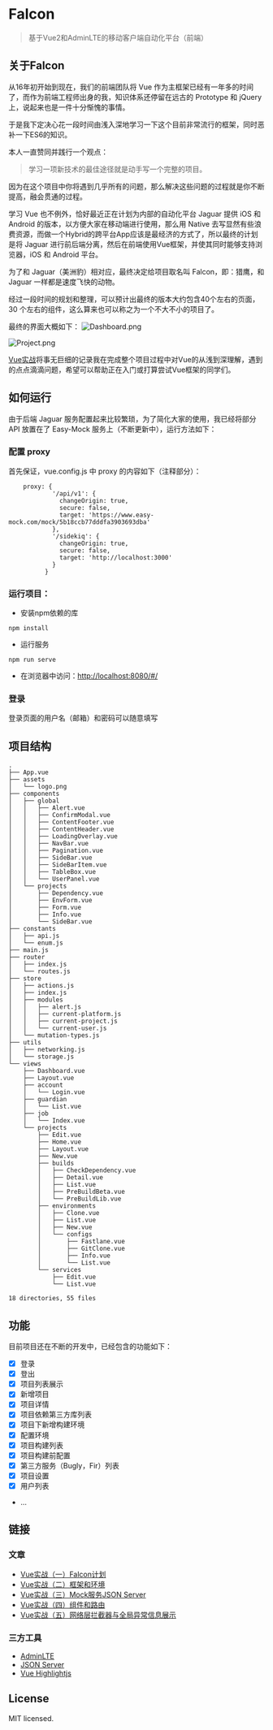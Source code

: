 # Falcon
> 基于Vue2和AdminLTE的移动客户端自动化平台（前端）

## 关于Falcon
从16年初开始到现在，我们的前端团队将 Vue 作为主框架已经有一年多的时间了，而作为前端工程师出身的我，知识体系还停留在远古的 Prototype 和 jQuery 上，说起来也是一件十分惭愧的事情。

于是我下定决心花一段时间由浅入深地学习一下这个目前非常流行的框架，同时恶补一下ES6的知识。

本人一直赞同并践行一个观点：

> 学习一项新技术的最佳途径就是动手写一个完整的项目。

因为在这个项目中你将遇到几乎所有的问题，那么解决这些问题的过程就是你不断提高，融会贯通的过程。

学习 Vue 也不例外，恰好最近正在计划为内部的自动化平台 Jaguar 提供 iOS 和 Android 的版本，以方便大家在移动端进行使用，那么用 Native 去写显然有些浪费资源，而做一个Hybrid的跨平台App应该是最经济的方式了，所以最终的计划是将 Jaguar 进行前后端分离，然后在前端使用Vue框架，并使其同时能够支持浏览器，iOS 和 Android 平台。

为了和 Jaguar（美洲豹）相对应，最终决定给项目取名叫 Falcon，即：猎鹰，和 Jaguar 一样都是速度飞快的动物。

经过一段时间的规划和整理，可以预计出最终的版本大约包含40个左右的页面，30 个左右的组件，这么算来也可以称之为一个不大不小的项目了。

最终的界面大概如下：
![Dashboard.png](http://upload-images.jianshu.io/upload_images/1639341-feeaad585cad9bba.png?imageMogr2/auto-orient/strip%7CimageView2/2/w/1240)

![Project.png](http://upload-images.jianshu.io/upload_images/1639341-00dfe3a7d6767857.png?imageMogr2/auto-orient/strip%7CimageView2/2/w/1240)

[Vue实战](http://www.jianshu.com/nb/13169691)将事无巨细的记录我在完成整个项目过程中对Vue的从浅到深理解，遇到的点点滴滴问题，希望可以帮助正在入门或打算尝试Vue框架的同学们。

## 如何运行
由于后端 Jaguar 服务配置起来比较繁琐，为了简化大家的使用，我已经将部分 API 放置在了 Easy-Mock 服务上（不断更新中），运行方法如下：

### 配置 proxy
首先保证，vue.config.js 中 proxy 的内容如下（注释部分）：

```
    proxy: {
            '/api/v1': {
              changeOrigin: true,
              secure: false,
              target: 'https://www.easy-mock.com/mock/5b18ccb77dddfa3903693dba'
            },
            '/sidekiq': {
              changeOrigin: true,
              secure: false,
              target: 'http://localhost:3000'
            }
          }
```

### 运行项目：

* 安装npm依赖的库

```
npm install
```

* 运行服务

```
npm run serve
```

* 在浏览器中访问：[http://localhost:8080/#/](http://localhost:8080/#/)

### 登录

登录页面的用户名（邮箱）和密码可以随意填写

## 项目结构

```
.
├── App.vue
├── assets
│   └── logo.png
├── components
│   ├── global
│   │   ├── Alert.vue
│   │   ├── ConfirmModal.vue
│   │   ├── ContentFooter.vue
│   │   ├── ContentHeader.vue
│   │   ├── LoadingOverlay.vue
│   │   ├── NavBar.vue
│   │   ├── Pagination.vue
│   │   ├── SideBar.vue
│   │   ├── SideBarItem.vue
│   │   ├── TableBox.vue
│   │   └── UserPanel.vue
│   └── projects
│       ├── Dependency.vue
│       ├── EnvForm.vue
│       ├── Form.vue
│       ├── Info.vue
│       └── SideBar.vue
├── constants
│   ├── api.js
│   └── enum.js
├── main.js
├── router
│   ├── index.js
│   └── routes.js
├── store
│   ├── actions.js
│   ├── index.js
│   ├── modules
│   │   ├── alert.js
│   │   ├── current-platform.js
│   │   ├── current-project.js
│   │   └── current-user.js
│   └── mutation-types.js
├── utils
│   ├── networking.js
│   └── storage.js
└── views
    ├── Dashboard.vue
    ├── Layout.vue
    ├── account
    │   └── Login.vue
    ├── guardian
    │   └── List.vue
    ├── job
    │   └── Index.vue
    └── projects
        ├── Edit.vue
        ├── Home.vue
        ├── Layout.vue
        ├── New.vue
        ├── builds
        │   ├── CheckDependency.vue
        │   ├── Detail.vue
        │   ├── List.vue
        │   ├── PreBuildBeta.vue
        │   └── PreBuildLib.vue
        ├── environments
        │   ├── Clone.vue
        │   ├── List.vue
        │   ├── New.vue
        │   └── configs
        │       ├── Fastlane.vue
        │       ├── GitClone.vue
        │       ├── Info.vue
        │       └── List.vue
        └── services
            ├── Edit.vue
            └── List.vue

18 directories, 55 files
```

## 功能
目前项目还在不断的开发中，已经包含的功能如下：

- [x] 登录
- [x] 登出
- [x] 项目列表展示
- [x] 新增项目
- [x] 项目详情
- [x] 项目依赖第三方库列表
- [x] 项目下新增构建环境
- [x] 配置环境
- [x] 项目构建列表
- [x] 项目构建前配置
- [x] 第三方服务（Bugly，Fir）列表
- [x] 项目设置
- [x] 用户列表
- ...

## 链接

### 文章

* [Vue实战（一）Falcon计划](http://www.jianshu.com/p/52eac947cd96)
* [Vue实战（二）框架和环境](http://www.jianshu.com/p/a6e37818fd9a)
* [Vue实战（三）Mock服务JSON Server](http://www.jianshu.com/p/7094c477207d)
* [Vue实战（四）组件和路由](http://www.jianshu.com/p/153f847fa2aa)
* [Vue实战（五）网络层拦截器与全局异常信息展示](http://www.jianshu.com/p/0f3f27f33a6f)

### 三方工具

* [AdminLTE](https://github.com/almasaeed2010/AdminLTE)
* [JSON Server](https://github.com/typicode/json-server)
* [Vue Highlightjs](https://github.com/metachris/vue-highlightjs)

## License
MIT licensed.
